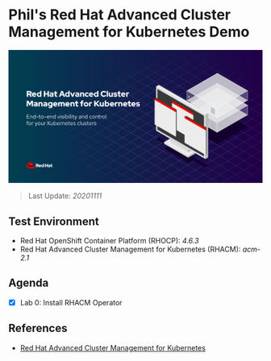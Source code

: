 # Phil's Red Hat Advanced Cluster Management for Kubernetes Demo

![](/images/rhacm-banner.png)

> Last Update: *20201111*

## Test Environment
- Red Hat OpenShift Container Platform (RHOCP): *4.6.3*
- Red Hat Advanced Cluster Management for Kubernetes (RHACM): *acm-2.1*


## Agenda

- [x] Lab 0: Install RHACM Operator


## References
- [Red Hat Advanced Cluster Management for Kubernetes](https://www.redhat.com/en/technologies/management/advanced-cluster-management)
